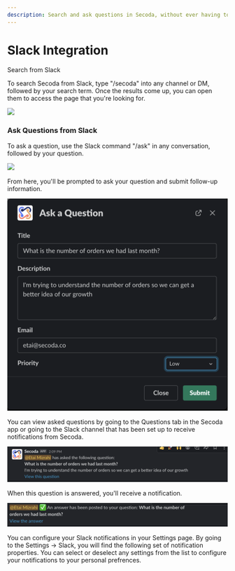 ```yaml
---
description: Search and ask questions in Secoda, without ever having to leave Slack!
---
```


# Slack Integration

Search from Slack

To search Secoda from Slack, type "/secoda" into any channel or DM, followed by your search term. Once the results come up, you can open them to access the page that you're looking for.&#x20;

![](<../.gitbook/assets/askslack (1) (1) (1) (1).gif>)

### Ask Questions from Slack

To ask a question, use the Slack command "/ask" in any conversation, followed by your question.&#x20;

![](<../.gitbook/assets/Screen Shot 2022-04-09 at 2.08.29 PM (1) (1) (1) (1) (1) (1) (2).png>)

From here, you'll be prompted to ask your question and submit follow-up information.

![](<../.gitbook/assets/Screen Shot 2022-04-09 at 2.09.20 PM.png>)

You can view asked questions by going to the Questions tab in the Secoda app or going to the Slack channel that has been set up to receive notifications from Secoda.&#x20;

![](<../.gitbook/assets/Screen Shot 2022-04-09 at 2.09.34 PM.png>)

When this question is answered, you'll receive a notification.&#x20;

![](<../.gitbook/assets/Screen Shot 2022-04-09 at 2.10.05 PM (1).png>)

You can configure your Slack notifications in your Settings page. By going to the Settings -> Slack, you will find the following set of notification properties. You can select or deselect any settings from the list to configure your notifications to your personal prefrences.&#x20;

<figure><img src="../.gitbook/assets/Screen Shot 2022-12-28 at 5.20.07 PM.png" alt=""><figcaption></figcaption></figure>
